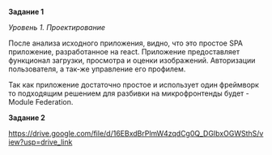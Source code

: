 **Задание 1**


*Уровень 1. Проектирование*

После анализа исходного приложения, видно, что это простое SPA приложение, разработанное на react.
Приложение предоставляет функционал загрузки, просмотра и оценки изображений. Авторизации пользователя, а так-же управление его профилем.


Так как приложение достаточно простое и использует один фреймворк то подходящим решением для разбивки на микрофронтенды будет - Module Federation.



**Задание 2**

https://drive.google.com/file/d/16EBxdBrPlmW4zqdCg0Q_DGIbxOGWSthS/view?usp=drive_link